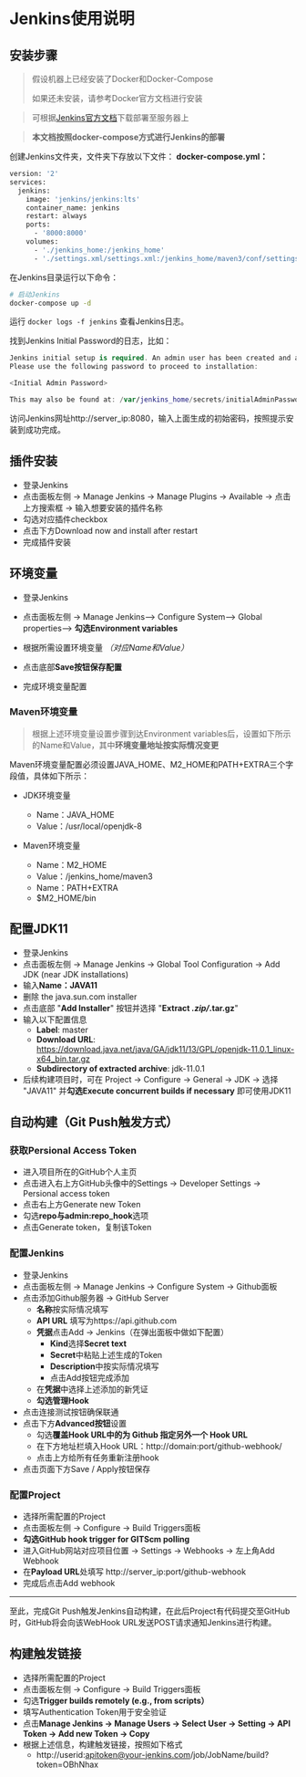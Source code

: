 # Jenkins使用说明

## 安装步骤

>假设机器上已经安装了Docker和Docker-Compose
>
>如果还未安装，请参考Docker官方文档进行安装

>可根据[Jenkins官方文档](https://www.jenkins.io/doc/book/installing/)下载部署至服务器上

>**本文档按照docker-compose方式进行Jenkins的部署**

创建Jenkins文件夹，文件夹下存放以下文件：
 **docker-compose.yml：**

```bash
version: '2'
services:
  jenkins:
    image: 'jenkins/jenkins:lts'
    container_name: jenkins
    restart: always
    ports:
      - '8000:8000'
    volumes:
      - './jenkins_home:/jenkins_home'
      - './settings.xml/settings.xml:/jenkins_home/maven3/conf/settings.xml'
```

在Jenkins目录运行以下命令：

```bash
# 启动Jenkins
docker-compose up -d
```

运行 `docker logs -f jenkins` 查看Jenkins日志。

找到Jenkins Initial Password的日志，比如：

```swift
Jenkins initial setup is required. An admin user has been created and a password generated.
Please use the following password to proceed to installation:

<Initial Admin Password>

This may also be found at: /var/jenkins_home/secrets/initialAdminPassword
```

访问Jenkins网址http://server_ip:8080，输入上面生成的初始密码，按照提示安装到成功完成。
## 插件安装

- 登录Jenkins
- 点击面板左侧 -> Manage Jenkins -> Manage Plugins -> Available -> 点击上方搜索框 -> 输入想要安装的插件名称
- 勾选对应插件checkbox
- 点击下方Download now and install after restart
- 完成插件安装

## 环境变量

- 登录Jenkins
- 点击面板左侧 -> Manage Jenkins--> Configure System--> Global properties--> **勾选Environment variables**
- 根据所需设置环境变量 *（对应Name和Value）*

- 点击底部**Save按钮保存配置**
- 完成环境变量配置

### Maven环境变量

>根据上述环境变量设置步骤到达Environment variables后，设置如下所示的Name和Value，其中**环境变量地址按实际情况变更**

Maven环境变量配置必须设置JAVA_HOME、M2_HOME和PATH+EXTRA三个字段值，具体如下所示：

- JDK环境变量
  - Name：JAVA_HOME
  - Value：/usr/local/openjdk-8

- Maven环境变量
  - Name：M2_HOME
  - Value：/jenkins_home/maven3
  - Name：PATH+EXTRA
  - $M2_HOME/bin

## 配置JDK11

- 登录Jenkins
- 点击面板左侧 -> Manage Jenkins -> Global Tool Configuration -> Add JDK (near JDK installations)
- 输入**Name：JAVA11**
- 删除 the java.sun.com installer
- 点击底部 "**Add Installer**" 按钮并选择 "**Extract *.zip/*.tar.gz**"
- 输入以下配置信息
  - **Label**: master
  - **Download URL**: https://download.java.net/java/GA/jdk11/13/GPL/openjdk-11.0.1_linux-x64_bin.tar.gz
  - **Subdirectory of extracted archive**: jdk-11.0.1
- 后续构建项目时，可在 Project -> Configure ->  General -> JDK -> 选择 "JAVA11" 并**勾选Execute concurrent builds if necessary** 即可使用JDK11

## 自动构建（Git Push触发方式）

### 获取Persional Access Token

- 进入项目所在的GitHub个人主页
- 点击进入右上方GitHub头像中的Settings -> Developer Settings -> Persional access token
- 点击右上方Generate new Token
- 勾选**repo与admin:repo_hook**选项
- 点击Generate token，复制该Token

### 配置Jenkins

- 登录Jenkins
- 点击面板左侧 -> Manage Jenkins -> Configure System -> Github面板
- 点击添加Github服务器 -> GitHub Server
  - **名称**按实际情况填写
  - **API URL** 填写为https://api.github.com
  - **凭据**点击Add -> Jenkins（在弹出面板中做如下配置）
    - **Kind**选择**Secret  text**
    - **Secret**中粘贴上述生成的Token
    - **Description**中按实际情况填写
    - 点击Add按钮完成添加
  - 在**凭据**中选择上述添加的新凭证
  - **勾选管理Hook**
- 点击连接测试按钮确保联通
- 点击下方**Advanced按钮**设置
  - 勾选**覆盖Hook URL中的为 Github 指定另外一个 Hook URL**
  - 在下方地址栏填入Hook URL：http://domain:port/github-webhook/
  - 点击上方给所有任务重新注册hook
- 点击页面下方Save / Apply按钮保存

### 配置Project

- 选择所需配置的Project
- 点击面板左侧 -> Configure -> Build Triggers面板
- **勾选GitHub hook trigger for GITScm polling**
- 进入GitHub网站对应项目位置 -> Settings -> Webhooks -> 左上角Add Webhook
- 在**Payload URL**处填写 http://server_ip:port/github-webhook
- 完成后点击Add webhook

---

至此，完成Git Push触发Jenkins自动构建，在此后Project有代码提交至GitHub时，GitHub将会向该WebHook URL发送POST请求通知Jenkins进行构建。

## 构建触发链接

- 选择所需配置的Project
- 点击面板左侧 -> Configure -> Build Triggers面板
- 勾选**Trigger builds remotely (e.g., from scripts）**
- 填写Authentication Token用于安全验证
- 点击**Manage Jenkins -> Manage Users ->  Select User ->  Setting -> API Token -> Add new Token -> Copy**
- 根据上述信息，构建触发链接，按照如下格式
  - http://userid:apitoken@your-jenkins.com/job/JobName/build?token=OBhNhax